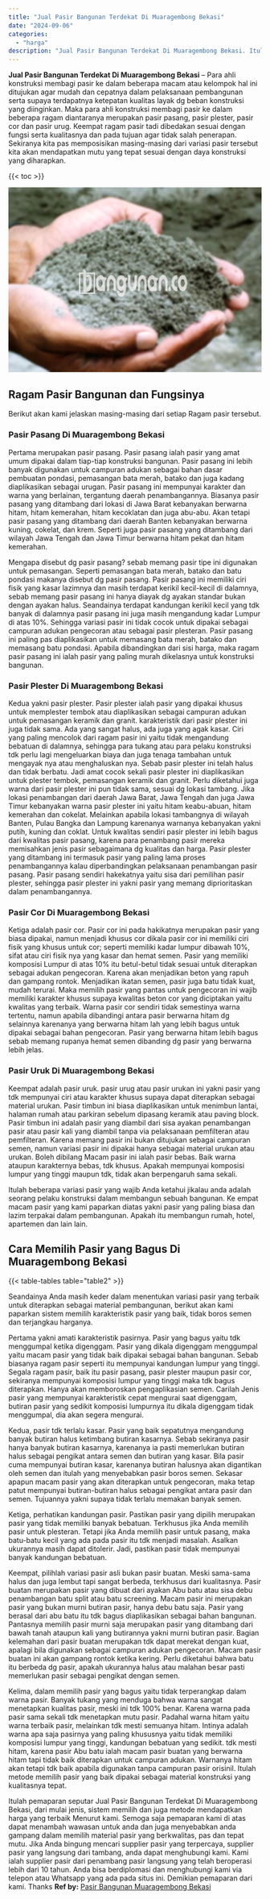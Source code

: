 ```yaml
---
title: "Jual Pasir Bangunan Terdekat Di Muaragembong Bekasi"
date: "2024-09-06"
categories: 
  - "harga"
description: "Jual Pasir Bangunan Terdekat Di Muaragembong Bekasi. Itulah pemaparan seputar Jual Pasir Bangunan Terdekat Di Muaragembong Bekasi, dari mulai jenis, sistem m..."
---
```


**Jual Pasir Bangunan Terdekat Di Muaragembong Bekasi** – Para ahli konstruksi membagi pasir ke dalam beberapa macam atau kelompok hal ini ditujukan agar mudah dan cepatnya dalam pelaksanaan pembangunan serta supaya terdapatnya ketepatan kualitas layak dg beban konstruksi yang diinginkan. Maka para ahli konstruksi membagi pasir ke dalam beberapa ragam diantaranya merupakan pasir pasang, pasir plester, pasir cor dan pasir urug. Keempat ragam pasir tadi dibedakan sesuai dengan fungsi serta kualitasnya dan pada tujuan agar tidak salah penerapan. Sekiranya kita pas memposisikan masing-masing dari variasi pasir tersebut kita akan mendapatkan mutu yang tepat sesuai dengan daya konstruksi yang diharapkan.

{{< toc >}}

![Jual Pasir Bangunan Terdekat Di Muaragembong Bekasi](/images/jual-pasir-bangunan-49.png)

## Ragam Pasir Bangunan dan Fungsinya

Berikut akan kami jelaskan masing-masing dari setiap Ragam pasir tersebut.

### Pasir Pasang Di Muaragembong Bekasi

Pertama merupakan pasir pasang. Pasir pasang ialah pasir yang amat umum dipakai dalam tiap-tiap konstruksi bangunan. Pasir pasang ini lebih banyak digunakan untuk campuran adukan sebagai bahan dasar pembuatan pondasi, pemasangan bata merah, batako dan juga kadang diaplikasikan sebagai urugan. Pasir pasang ini mempunyai karakter dan warna yang berlainan, tergantung daerah penambangannya. Biasanya pasir pasang yang ditambang dari lokasi di Jawa Barat kebanyakan berwarna hitam, hitam kemerahan, hitam kecoklatan dan juga abu-abu. Akan tetapi pasir pasang yang ditambang dari daerah Banten kebanyakan berwarna kuning, cokelat, dan krem. Seperti juga pasir pasang yang ditambang dari wilayah Jawa Tengah dan Jawa Timur berwarna hitam pekat dan hitam kemerahan.

Mengapa disebut dg pasir pasang? sebab memang pasir tipe ini digunakan untuk pemasangan. Seperti pemasangan bata merah, batako dan batu pondasi makanya disebut dg pasir pasang. Pasir pasang ini memiliki ciri fisik yang kasar lazimnya dan masih terdapat kerikil kecil-kecil di dalamnya, sebab memang pasir pasang ini hanya diayak dg ayakan standar bukan dengan ayakan halus. Seandainya terdapat kandungan kerikil kecil yang tdk banyak di dalamnya pasir pasang ini juga masih mengandung kadar Lumpur di atas 10%. Sehingga variasi pasir ini tidak cocok untuk dipakai sebagai campuran adukan pengecoran atau sebagai pasir plesteran. Pasir pasang ini paling pas diaplikasikan untuk memasang bata merah, batako dan memasang batu pondasi. Apabila dibandingkan dari sisi harga, maka ragam pasir pasang ini ialah pasir yang paling murah dikelasnya untuk konstruksi bangunan.

### Pasir Plester Di Muaragembong Bekasi

Kedua yakni pasir plester. Pasir plester ialah pasir yang dipakai khusus untuk memplester tembok atau diaplikasikan sebagai campuran adukan untuk pemasangan keramik dan granit. karakteristik dari pasir plester ini juga tidak sama. Ada yang sangat halus, ada juga yang agak kasar. Ciri yang paling mencolok dari ragam pasir ini yaitu tidak mengandung bebatuan di dalamnya, sehingga para tukang atau para pelaku konstruksi tdk perlu lagi mengeluarkan biaya dan juga tenaga tambahan untuk mengayak nya atau menghaluskan nya. Sebab pasir plester ini telah halus dan tidak berbatu. Jadi amat cocok sekali pasir plester ini diaplikasikan untuk plester tembok, pemasangan keramik dan granit. Perlu diketahui juga warna dari pasir plester ini pun tidak sama, sesuai dg lokasi tambang. Jika lokasi penambangan dari daerah Jawa Barat, Jawa Tengah dan juga Jawa Timur kebanyakan warna pasir plester ini yaitu hitam keabu-abuan, hitam kemerahan dan cokelat. Melainkan apabila lokasi tambangnya di wilayah Banten, Pulau Bangka dan Lampung karenanya warnanya kebanyakan yakni putih, kuning dan coklat. Untuk kwalitas sendiri pasir plester ini lebih bagus dari kwalitas pasir pasang, karena para penambang pasir mereka memisahkan jenis pasir sebagaimana dg kualitas dan harga. Pasir plester yang ditambang ini termasuk pasir yang paling lama proses penambangannya kalau diperbandingkan pelaksanaan penambangan pasir pasang. Pasir pasang sendiri hakekatnya yaitu sisa dari pemilihan pasir plester, sehingga pasir plester ini yakni pasir yang memang diprioritaskan dalam penambangannya.

### Pasir Cor Di Muaragembong Bekasi

Ketiga adalah pasir cor. Pasir cor ini pada hakikatnya merupakan pasir yang biasa dipakai, namun menjadi khusus cor dikala pasir cor ini memiliki ciri fisik yang khusus untuk cor; seperti memiliki kadar lumpur dibawah 10%, sifat atau ciri fisik nya yang kasar dan hemat semen. Pasir yang memiliki komposisi Lumpur di atas 10% itu betul-betul tidak sesuai untuk diterapkan sebagai adukan pengecoran. Karena akan menjadikan beton yang rapuh dan gampang rontok. Menjadikan ikatan semen, pasir juga batu tidak kuat, mudah terurai. Maka memilih pasir yang pantas untuk pengecoran ini wajib memiliki karakter khusus supaya kwalitas beton cor yang diciptakan yaitu kwalitas yang terbaik. Warna pasir cor sendiri tidak semestinya warna tertentu, namun apabila dibandingi antara pasir berwarna hitam dg selainnya karenanya yang berwarna hitam lah yang lebih bagus untuk dipakai sebagai bahan pengecoran. Pasir yang berwarna hitam lebih bagus sebab memang rupanya hemat semen dibanding dg pasir yang berwarna lebih jelas.

### Pasir Uruk Di Muaragembong Bekasi

Keempat adalah pasir uruk. pasir urug atau pasir urukan ini yakni pasir yang tdk mempunyai ciri atau karakter khusus supaya dapat diterapkan sebagai material urukan. Pasir timbun ini biasa diaplikasikan untuk menimbun lantai, halaman rumah atau parkiran sebelum dipasang keramik atau paving block. Pasir timbun ini adalah pasir yang diambil dari sisa ayakan penambangan pasir atau pasir kali yang diambil tanpa via pelaksanaan pemfilteran atau pemfilteran. Karena memang pasir ini bukan ditujukan sebagai campuran semen, namun variasi pasir ini dipakai hanya sebagai material urukan atau urukan. Boleh dibilang Macam pasir ini ialah pasir bebas. Baik warna ataupun karakternya bebas, tdk khusus. Apakah mempunyai komposisi lumpur yang tinggi maupun tdk, tidak akan berpengaruh sama sekali.

Itulah beberapa variasi pasir yang wajib Anda ketahui jikalau anda adalah seorang pelaku konstruksi dalam membangun sebuah bangunan. Ke empat macam pasir yang kami paparkan diatas yakni pasir yang paling biasa dan lazim terpakai dalam pembangunan. Apakah itu membangun rumah, hotel, apartemen dan lain lain.

## Cara Memilih Pasir yang Bagus Di Muaragembong Bekasi

{{< table-tables table="table2" >}}

Seandainya Anda masih keder dalam menentukan variasi pasir yang terbaik untuk diterapkan sebagai material pembangunan, berikut akan kami paparkan sistem memilih karakteristik pasir yang baik, tidak boros semen dan terjangkau harganya.

Pertama yakni amati karakteristik pasirnya. Pasir yang bagus yaitu tdk menggumpal ketika digenggam. Pasir yang dikala digenggam menggumpal yaitu macam pasir yang tidak baik dipakai sebagai bahan bangunan. Sebab biasanya ragam pasir seperti itu mempunyai kandungan lumpur yang tinggi. Segala ragam pasir, baik itu pasir pasang, pasir plester maupun pasir cor, sekiranya mempunyai komposisi lumpur yang tinggi maka tdk bagus diterapkan. Hanya akan memboroskan pengaplikasian semen. Carilah Jenis pasir yang mempunyai karakteristik cepat mengurai saat digenggam, butiran pasir yang sedikit komposisi lumpurnya itu dikala digenggam tidak menggumpal, dia akan segera mengurai.

Kedua, pasir tdk terlalu kasar. Pasir yang baik sepatutnya mengandung banyak butiran halus ketimbang butiran kasarnya. Sebab sekiranya pasir hanya banyak butiran kasarnya, karenanya ia pasti memerlukan butiran halus sebagai pengikat antara semen dan butiran yang kasar. Bila pasir cuma mempunyai butiran kasar, karenanya butiran halusnya akan digantikan oleh semen dan itulah yang menyebabkan pasir boros semen. Sekasar apapun macam pasir yang akan diterapkan untuk pengecoran, maka tetap patut mempunyai butiran-butiran halus sebagai pengikat antara pasir dan semen. Tujuannya yakni supaya tidak terlalu memakan banyak semen.

Ketiga, perhatikan kandungan pasir. Pastikan pasir yang dipilih merupakan pasir yang tidak memiliki banyak bebatuan. Terkhusus jika Anda memilih pasir untuk plesteran. Tetapi jika Anda memilih pasir untuk pasang, maka batu-batu kecil yang ada pada pasir itu tdk menjadi masalah. Asalkan ukurannya masih dapat ditolerir. Jadi, pastikan pasir tidak mempunyai banyak kandungan bebatuan.

Keempat, pilihlah variasi pasir asli bukan pasir buatan. Meski sama-sama halus dan juga lembut tapi sangat berbeda, terkhusus dari kualitasnya. Pasir buatan merupakan pasir yang dibuat dari ayakan Abu batu atau sisa debu penambangan batu split atau batu screening. Macam pasir ini merupakan pasir yang bukan murni butiran pasir, hanya debu batu saja. Pasir yang berasal dari abu batu itu tdk bagus diaplikasikan sebagai bahan bangunan. Pantasnya memilih pasir murni saja merupakan pasir yang ditambang dari bawah tanah ataupun kali yang butirannya yakni murni butiran pasir. Bagian kelemahan dari pasir buatan merupakan tdk dapat merekat dengan kuat, apalagi bila digunakan sebagai campuran adukan pengecoran. Macam pasir buatan ini akan gampang rontok ketika kering. Perlu diketahui bahwa batu itu berbeda dg pasir, apakah ukurannya halus atau malahan besar pasti memerlukan pasir sebagai pengikat dengan semen.

Kelima, dalam memilih pasir yang bagus yaitu tidak terperangkap dalam warna pasir. Banyak tukang yang menduga bahwa warna sangat menetapkan kualitas pasir, meski ini tdk 100% benar. Karena warna pada pasir sama sekali tdk menetapkan mutu pasir. Padahal warna hitam yaitu warna terbaik pasir, melainkan tdk mesti semuanya hitam. Intinya adalah warna apa saja pasirnya yang paling khususnya yaitu tidak memiliki komposisi lumpur yang tinggi, kandungan bebatuan yang sedikit. tdk mesti hitam, karena pasir Abu batu ialah macam pasir buatan yang berwarna hitam tapi tidak baik diterapkan untuk campuran adukan. Warnanya hitam akan tetapi tdk baik apabila digunakan tanpa campuran pasir orisinil. Itulah metode memilih pasir yang baik dipakai sebagai material konstruksi yang kualitasnya tepat.

Itulah pemaparan seputar Jual Pasir Bangunan Terdekat Di Muaragembong Bekasi, dari mulai jenis, sistem memilih dan juga metode mendapatkan harga yang terbaik Menurut kami. Semoga saja pemaparan kami di atas dapat menambah wawasan untuk anda dan juga menyebabkan anda gampang dalam memilih material pasir yang berkwalitas, pas dan tepat mutu. Jika Anda bingung mencari supplier pasir yang terpercaya, supplier pasir yang langsung dari tambang, anda dapat menghubungi kami. Kami ialah supplier pasir dari penambang pasir langsung yang telah beroperasi lebih dari 10 tahun. Anda bisa berdiplomasi dan menghubungi kami via telepon atau Whatsapp yang ada pada situs ini. Demikian pemaparan dari kami. Thanks
**Ref by:** [Pasir Bangunan Muaragembong Bekasi](https://id.wikipedia.org/wiki/Pasir)
